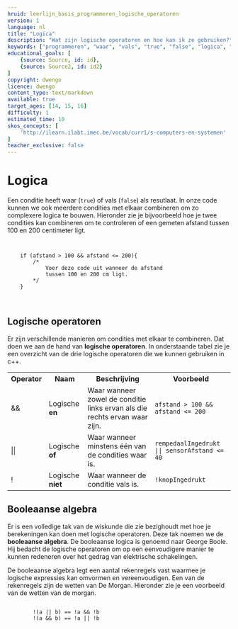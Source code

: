 ```yaml
---
hruid: leerlijn_basis_programmeren_logische_operatoren
version: 1
language: nl
title: "Logica"
description: "Wat zijn logische operatoren en hoe kan ik ze gebruiken?"
keywords: ["programmeren", "waar", "vals", "true", "false", "logica", "operatoren", "microcontroller", "µC", "arduino", "dwenguino"]
educational_goals: [
    {source: Source, id: id}, 
    {source: Source2, id: id2}
]
copyright: dwengo
licence: dwengo
content_type: text/markdown
available: true
target_ages: [14, 15, 16]
difficulty: 1
estimated_time: 10
skos_concepts: [
    'http://ilearn.ilabt.imec.be/vocab/curr1/s-computers-en-systemen'
]
teacher_exclusive: false
---
```


# Logica

Een conditie heeft waar (<code class="lang-cpp">true</code>) of vals (<code class="lang-cpp">false</code>) als resutlaat. In onze code kunnen we ook meerdere condities met elkaar combineren om zo complexere logica te bouwen. Hieronder zie je bijvoorbeeld hoe je twee condities kan combineren om te controleren of een gemeten afstand tussen 100 en 200 centimeter ligt.

<pre>
<code class="lang-cpp">

    if (afstand > 100 && afstand <= 200){
        /*
            Voer deze code uit wanneer de afstand
            tussen 100 en 200 cm ligt.
        */
    }

</code>
</pre>

## Logische operatoren

Er zijn verschillende manieren om condities met elkaar te combineren. Dat doen we aan de hand van **logische operatoren**. In onderstaande tabel zie je een overzicht van de drie logische operatoren die we kunnen gebruiken in c++.

<table>
    <tr>
        <th><strong>Operator</strong></th>
        <th><strong>Naam</strong></th>
        <th><strong>Beschrijving</strong></th>
        <th><strong>Voorbeeld</strong></th>
    </tr>
    <tr>
        <td>&&</td>
        <td>Logische <strong>en</strong></td>
        <td>Waar wanneer zowel de conditie links ervan als die rechts ervan waar zijn.</td>
        <td><code class="lang-cpp">afstand > 100 && afstand <= 200</code></td>
    </tr>
    <tr>
        <td>||</td>
        <td>Logische <strong>of</strong></td>
        <td>Waar wanneer minstens één van de condities waar is.</td>
        <td><code class="lang-cpp">rempedaalIngedrukt || sensorAfstand <= 40</code></td>
    </tr>
    <tr>
        <td>!</td>
        <td>Logische <strong>niet</strong></td>
        <td>Waar wanneer de conditie vals is.</td>
        <td><code class="lang-cpp">!knopIngedrukt</code></td>
    </tr>
</table>

<div class="dwengo-content sideinfo">
<h2 class="title">Booleaanse algebra</h2>
<div class="content">
    <p>
        Er is een volledige tak van de wiskunde die zie bezighoudt met hoe je berekeningen kan doen met logische operatoren. Deze tak noemen we de <strong>booleaanse algebra</strong>. De booleaanse logica is genoemd naar George Boole. Hij bedacht de logische operatoren om op een eenvoudigere manier te kunnen redeneren over het gedrag van elektrische schakelingen. 
    </p>
    <p>
        De booleaanse algebra legt een aantal rekenregels vast waarmee je logische expressies kan omvormen en vereenvoudigen. Een van de rekenregels zijn de wetten van De Morgan. Hieronder zie je een voorbeeld van de wetten van de morgan.
        <pre>
<code class="lang-cpp">
        !(a || b) == !a && !b
        !(a && b) == !a || !b            
</code>
        </pre>
    </p>
</div>
</div>